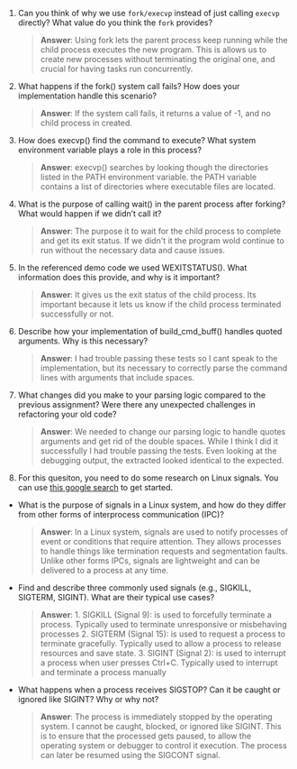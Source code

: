 1. Can you think of why we use `fork/execvp` instead of just calling `execvp` directly? What value do you think the `fork` provides?

    > **Answer**:  Using fork lets the parent process keep running while the child process executes the new program.  This is allows us to create new processes without terminating the original one, and crucial for having tasks run concurrently.

2. What happens if the fork() system call fails? How does your implementation handle this scenario?

    > **Answer**:  If the system call fails, it returns a value of -1, and no child process in created. 

3. How does execvp() find the command to execute? What system environment variable plays a role in this process?

    > **Answer**:  execvp() searches by looking though the directories listed in the PATH environment variable. the PATH variable contains a list of directories where executable files are located. 

4. What is the purpose of calling wait() in the parent process after forking? What would happen if we didn’t call it?

    > **Answer**:  The purpose it to wait for the child process to complete and get its exit status. If we didn't it the program wold continue to run without the necessary data and cause issues.

5. In the referenced demo code we used WEXITSTATUS(). What information does this provide, and why is it important?

    > **Answer**:  It gives us the exit status of the child process. Its important because it lets us know if the child process terminated successfully or not.

6. Describe how your implementation of build_cmd_buff() handles quoted arguments. Why is this necessary?

    > **Answer**:  I had trouble passing these tests so I cant speak to the implementation, but its necessary to correctly parse the command lines with arguments that include spaces. 

7. What changes did you make to your parsing logic compared to the previous assignment? Were there any unexpected challenges in refactoring your old code?

    > **Answer**:  We needed to change our parsing logic to handle quotes arguments and get rid of the double spaces. While I think I did it successfully I had trouble passing the tests. Even looking at the debugging output, the extracted looked identical to the expected. 

8. For this quesiton, you need to do some research on Linux signals. You can use [this google search](https://www.google.com/search?q=Linux+signals+overview+site%3Aman7.org+OR+site%3Alinux.die.net+OR+site%3Atldp.org&oq=Linux+signals+overview+site%3Aman7.org+OR+site%3Alinux.die.net+OR+site%3Atldp.org&gs_lcrp=EgZjaHJvbWUyBggAEEUYOdIBBzc2MGowajeoAgCwAgA&sourceid=chrome&ie=UTF-8) to get started.

- What is the purpose of signals in a Linux system, and how do they differ from other forms of interprocess communication (IPC)?

    > **Answer**:  In a Linux system, signals are used to notify processes of event or conditions that require attention. They allows processes to handle things like termination requests and segmentation faults. Unlike other forms IPCs, signals are lightweight and can be delivered to a process at any time. 

- Find and describe three commonly used signals (e.g., SIGKILL, SIGTERM, SIGINT). What are their typical use cases?

    > **Answer**:  1. SIGKILL (Signal  9): is used to forcefully terminate a process. Typically used to terminate unresponsive or misbehaving processes
                   2. SIGTERM (Signal 15): is used to request a process to terminate gracefully. Typically used to allow a process to release resources and save state.
                   3. SIGINT  (Signal  2): is used to interrupt a process when user presses Ctrl+C. Typically used to interrupt and terminate a process manually

- What happens when a process receives SIGSTOP? Can it be caught or ignored like SIGINT? Why or why not?

    > **Answer**:  The process is immediately stopped by the operating system. I cannot be caught, blocked, or ignored like SIGINT. This is to ensure that the processed gets paused, to allow the operating system or debugger to control it execution. The process can later be resumed using the SIGCONT signal. 
 